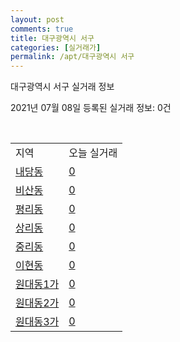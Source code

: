 ```yaml
---
layout: post
comments: true
title: 대구광역시 서구
categories: [실거래가]
permalink: /apt/대구광역시 서구
---
```


대구광역시 서구 실거래 정보

2021년 07월 08일 등록된 실거래 정보: 0건

<script type="text/javascript">
  google.charts.load('current', {'packages':['corechart']});
  google.charts.setOnLoadCallback(drawChart);

  function drawChart() {
    var data = google.visualization.arrayToDataTable([['거래일', '매매', '전월세', '전매'], ['20-07', 117, 47, 18], ['20-08', 80, 63, 29], ['20-09', 92, 52, 41], ['20-10', 110, 56, 33], ['20-11', 154, 51, 87], ['20-12', 109, 54, 34], ['21-01', 56, 42, 111], ['21-02', 30, 50, 67], ['21-03', 44, 45, 252], ['21-04', 36, 44, 42], ['21-05', 36, 38, 45], ['21-06', 24, 25, 10], ['21-07', 0, 4, 1]]);

    var options = {
      title: '최근 유형별 거래량 추이',
      legend: { position: 'bottom' }
    };

    var chart = new google.visualization.LineChart(document.getElementById('columnchart_material'));
    chart.draw(data, (options));
  }
</script>

<div id="columnchart_material" style="width: 95%; margin-left: -35px"></div>
<br>
<table class="sortable">
  <tr>
    <td>지역</td>
    <td>오늘 실거래</td>
  </tr>

  
  <tr class="item">
    <td><a href="대구광역시 서구 내당동">내당동</a></td>
    <td><a href="대구광역시 서구 내당동">0</a></td>
  </tr>
    

  <tr class="item">
    <td><a href="대구광역시 서구 비산동">비산동</a></td>
    <td><a href="대구광역시 서구 비산동">0</a></td>
  </tr>
    

  <tr class="item">
    <td><a href="대구광역시 서구 평리동">평리동</a></td>
    <td><a href="대구광역시 서구 평리동">0</a></td>
  </tr>
    

  <tr class="item">
    <td><a href="대구광역시 서구 상리동">상리동</a></td>
    <td><a href="대구광역시 서구 상리동">0</a></td>
  </tr>
    

  <tr class="item">
    <td><a href="대구광역시 서구 중리동">중리동</a></td>
    <td><a href="대구광역시 서구 중리동">0</a></td>
  </tr>
    

  <tr class="item">
    <td><a href="대구광역시 서구 이현동">이현동</a></td>
    <td><a href="대구광역시 서구 이현동">0</a></td>
  </tr>
    

  <tr class="item">
    <td><a href="대구광역시 서구 원대동1가">원대동1가</a></td>
    <td><a href="대구광역시 서구 원대동1가">0</a></td>
  </tr>
    

  <tr class="item">
    <td><a href="대구광역시 서구 원대동2가">원대동2가</a></td>
    <td><a href="대구광역시 서구 원대동2가">0</a></td>
  </tr>
    

  <tr class="item">
    <td><a href="대구광역시 서구 원대동3가">원대동3가</a></td>
    <td><a href="대구광역시 서구 원대동3가">0</a></td>
  </tr>
    


</table>


    